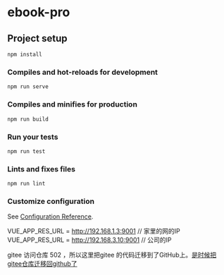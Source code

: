 # ebook-pro

## Project setup
```
npm install
```

### Compiles and hot-reloads for development
```
npm run serve
```

### Compiles and minifies for production
```
npm run build
```

### Run your tests
```
npm run test
```

### Lints and fixes files
```
npm run lint
```

### Customize configuration
See [Configuration Reference](https://cli.vuejs.org/config/).


VUE_APP_RES_URL = http://192.168.1.3:9001     // 家里的网的IP
VUE_APP_RES_URL = http://192.168.3.10:9001    // 公司的IP



gitee 访问仓库 502 ，所以这里把gitee 的代码迁移到了GitHub上。[是时候把gitee仓库迁移回github了](https://blog.csdn.net/qq598535550/article/details/87870931)